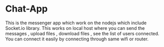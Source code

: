 # Chat-App

This is the messenger app which work on the nodejs which include Socket.io library.
This works on local host where you can send the messages , upload files , download files , see the list of users connected.
You can connect it easily by connecting through same wifi or router.
